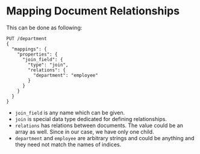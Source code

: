 # Mapping Document Relationships

This can be done as following:
```
PUT /department
{
  "mappings": {
    "properties": {
      "join_field": { 
        "type": "join",
        "relations": {
          "department": "employee"
        }
      }
    }
  }
}
```
- `join_field` is any name which can be given.
- `join` is special data type dedicated for defining relationships.
- `relations` has relations between documents.  The value could be an array as well. Since in our case, we have only one child.
- `department` and `employee` are arbitrary strings and could be anything and they need not match the names of indices.